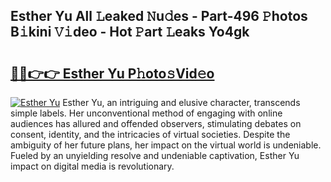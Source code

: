 ## Esther Yu All 𝙻eaked 𝙽u𝚍es - Part-496 𝙿hotos B𝚒kini 𝚅𝚒deo - Hot 𝙿art 𝙻eaks Yo4gk

# <h2><a href="http://ld61bb7.urlbe.top/?page=Esther+Yu">🔗🔗👉👉 Esther Yu P𝚑oto𝚜Vid𝚎o</a></h2>

[![Esther Yu](https://i.imgur.com/eBuTRDB.gif)](http://ld61bb7.urlbe.top/?page=Esther+Yu)
Esther Yu, an intriguing and elusive character, transcends simple labels. Her unconventional method of engaging with online audiences has allured and offended observers, stimulating debates on consent, identity, and the intricacies of virtual societies. Despite the ambiguity of her future plans, her impact on the virtual world is undeniable. Fueled by an unyielding resolve and undeniable captivation, Esther Yu impact on digital media is revolutionary.
